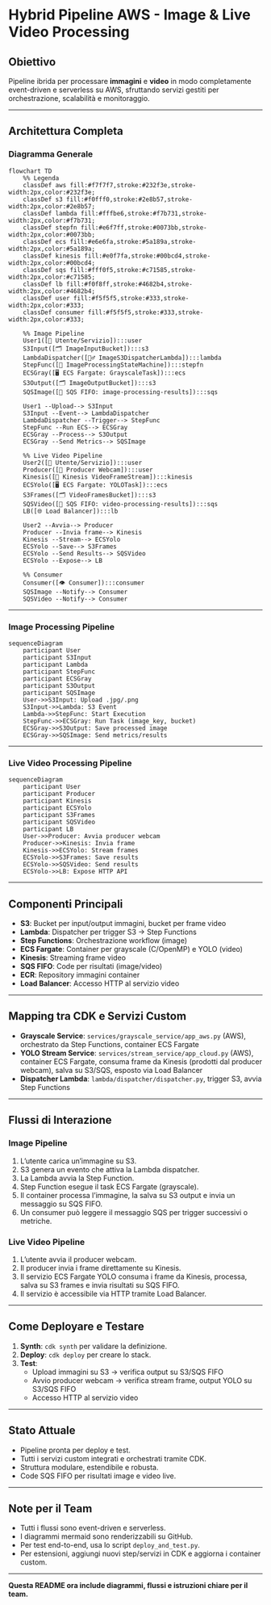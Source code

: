 

# Hybrid Pipeline AWS - Image & Live Video Processing

## Obiettivo
Pipeline ibrida per processare **immagini** e **video** in modo completamente event-driven e serverless su AWS, sfruttando servizi gestiti per orchestrazione, scalabilità e monitoraggio.

---

## Architettura Completa

### Diagramma Generale
```mermaid
flowchart TD
    %% Legenda
    classDef aws fill:#f7f7f7,stroke:#232f3e,stroke-width:2px,color:#232f3e;
    classDef s3 fill:#f0fff0,stroke:#2e8b57,stroke-width:2px,color:#2e8b57;
    classDef lambda fill:#fffbe6,stroke:#f7b731,stroke-width:2px,color:#f7b731;
    classDef stepfn fill:#e6f7ff,stroke:#0073bb,stroke-width:2px,color:#0073bb;
    classDef ecs fill:#e6e6fa,stroke:#5a189a,stroke-width:2px,color:#5a189a;
    classDef kinesis fill:#e0f7fa,stroke:#00bcd4,stroke-width:2px,color:#00bcd4;
    classDef sqs fill:#fff0f5,stroke:#c71585,stroke-width:2px,color:#c71585;
    classDef lb fill:#f0f8ff,stroke:#4682b4,stroke-width:2px,color:#4682b4;
    classDef user fill:#f5f5f5,stroke:#333,stroke-width:2px,color:#333;
    classDef consumer fill:#f5f5f5,stroke:#333,stroke-width:2px,color:#333;

    %% Image Pipeline
    User1([👤 Utente/Servizio]):::user
    S3Input([🗂️ ImageInputBucket]):::s3
    LambdaDispatcher([🦸‍♂️ ImageS3DispatcherLambda]):::lambda
    StepFunc([🔗 ImageProcessingStateMachine]):::stepfn
    ECSGray([🖥️ ECS Fargate: GrayscaleTask]):::ecs
    S3Output([🗂️ ImageOutputBucket]):::s3
    SQSImage([📨 SQS FIFO: image-processing-results]):::sqs

    User1 --Upload--> S3Input
    S3Input --Event--> LambdaDispatcher
    LambdaDispatcher --Trigger--> StepFunc
    StepFunc --Run ECS--> ECSGray
    ECSGray --Process--> S3Output
    ECSGray --Send Metrics--> SQSImage

    %% Live Video Pipeline
    User2([👤 Utente/Servizio]):::user
    Producer([🎥 Producer Webcam]):::user
    Kinesis([🔀 Kinesis VideoFrameStream]):::kinesis
    ECSYolo([🖥️ ECS Fargate: YOLOTask]):::ecs
    S3Frames([🗂️ VideoFramesBucket]):::s3
    SQSVideo([📨 SQS FIFO: video-processing-results]):::sqs
    LB([🌐 Load Balancer]):::lb

    User2 --Avvia--> Producer
    Producer --Invia frame--> Kinesis
    Kinesis --Stream--> ECSYolo
    ECSYolo --Save--> S3Frames
    ECSYolo --Send Results--> SQSVideo
    ECSYolo --Expose--> LB

    %% Consumer
    Consumer([👁️ Consumer]):::consumer
    SQSImage --Notify--> Consumer
    SQSVideo --Notify--> Consumer

```

---

### Image Processing Pipeline
```mermaid
sequenceDiagram
    participant User
    participant S3Input
    participant Lambda
    participant StepFunc
    participant ECSGray
    participant S3Output
    participant SQSImage
    User->>S3Input: Upload .jpg/.png
    S3Input->>Lambda: S3 Event
    Lambda->>StepFunc: Start Execution
    StepFunc->>ECSGray: Run Task (image_key, bucket)
    ECSGray->>S3Output: Save processed image
    ECSGray->>SQSImage: Send metrics/results
```

---

### Live Video Processing Pipeline
```mermaid
sequenceDiagram
    participant User
    participant Producer
    participant Kinesis
    participant ECSYolo
    participant S3Frames
    participant SQSVideo
    participant LB
    User->>Producer: Avvia producer webcam
    Producer->>Kinesis: Invia frame
    Kinesis->>ECSYolo: Stream frames
    ECSYolo->>S3Frames: Save results
    ECSYolo->>SQSVideo: Send results
    ECSYolo->>LB: Expose HTTP API
```

---

## Componenti Principali

- **S3**: Bucket per input/output immagini, bucket per frame video
- **Lambda**: Dispatcher per trigger S3 → Step Functions
- **Step Functions**: Orchestrazione workflow (image)
- **ECS Fargate**: Container per grayscale (C/OpenMP) e YOLO (video)
- **Kinesis**: Streaming frame video
- **SQS FIFO**: Code per risultati (image/video)
- **ECR**: Repository immagini container
- **Load Balancer**: Accesso HTTP al servizio video

---

## Mapping tra CDK e Servizi Custom

- **Grayscale Service**: `services/grayscale_service/app_aws.py` (AWS), orchestrato da Step Functions, container ECS Fargate
- **YOLO Stream Service**: `services/stream_service/app_cloud.py` (AWS), container ECS Fargate, consuma frame da Kinesis (prodotti dal producer webcam), salva su S3/SQS, esposto via Load Balancer
- **Dispatcher Lambda**: `lambda/dispatcher/dispatcher.py`, trigger S3, avvia Step Functions

---

## Flussi di Interazione

### Image Pipeline
1. L’utente carica un’immagine su S3.
2. S3 genera un evento che attiva la Lambda dispatcher.
3. La Lambda avvia la Step Function.
4. Step Function esegue il task ECS Fargate (grayscale).
5. Il container processa l’immagine, la salva su S3 output e invia un messaggio su SQS FIFO.
6. Un consumer può leggere il messaggio SQS per trigger successivi o metriche.

### Live Video Pipeline
1. L’utente avvia il producer webcam.
2. Il producer invia i frame direttamente su Kinesis.
3. Il servizio ECS Fargate YOLO consuma i frame da Kinesis, processa, salva su S3 frames e invia risultati su SQS FIFO.
4. Il servizio è accessibile via HTTP tramite Load Balancer.

---

## Come Deployare e Testare

1. **Synth**: `cdk synth` per validare la definizione.
2. **Deploy**: `cdk deploy` per creare lo stack.
3. **Test**:
   - Upload immagini su S3 → verifica output su S3/SQS FIFO
   - Avvio producer webcam → verifica stream frame, output YOLO su S3/SQS FIFO
   - Accesso HTTP al servizio video

---

## Stato Attuale

- Pipeline pronta per deploy e test.
- Tutti i servizi custom integrati e orchestrati tramite CDK.
- Struttura modulare, estendibile e robusta.
- Code SQS FIFO per risultati image e video live.

---

## Note per il Team

- Tutti i flussi sono event-driven e serverless.
- I diagrammi mermaid sono renderizzabili su GitHub.
- Per test end-to-end, usa lo script `deploy_and_test.py`.
- Per estensioni, aggiungi nuovi step/servizi in CDK e aggiorna i container custom.

---

**Questa README ora include diagrammi, flussi e istruzioni chiare per il team.**
